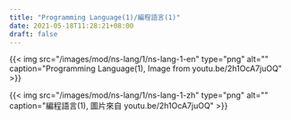 ```yaml
---
title: "Programming Language(1)/編程語言(1)"
date: 2021-05-18T11:28:21+08:00
draft: false
---
```


{{< img src="/images/mod/ns-lang/1/ns-lang-1-en" type="png" alt="" caption="Programming Language(1), Image from youtu.be/2h1OcA7juOQ" >}}

{{< img src="/images/mod/ns-lang/1/ns-lang-1-zh" type="png" alt="" caption="編程語言(1), 圖片來自 youtu.be/2h1OcA7juOQ" >}}